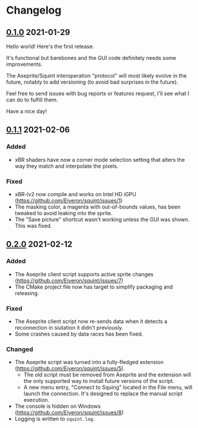 # Changelog

## [0.1.0] 2021-01-29

Hello world! Here's the first release.

It's functional but barebones and the GUI code definitely needs some improvements.

The Aseprite/Squint interoperation "protocol" will most likely evolve in the future, notably to add versioning (to avoid bad surprises in the future).

Feel free to send issues with bug reports or features request, I'll see what I can do to fulfill them.

Have a nice day!

## [0.1.1] 2021-02-06

### Added
- xBR shaders have now a corner mode selection setting that alters the way they match and interpolate the pixels.

### Fixed
- xBR-lv2 now compile and works on Intel HD iGPU (https://github.com/Eiyeron/squint/issues/1)
- The masking color, a magenta with out-of-bounds values, has been tweaked to avoid leaking into the sprite.
- The "Save picture" shortcut wasn't working unless the GUI was shown. This was fixed.

## [0.2.0] 2021-02-12

### Added
- The Aseprite client script supports active sprite changes (https://github.com/Eiyeron/squint/issues/7)
- The CMake project file now has target to simplify packaging and releasing.

### Fixed
- The Aseprite client script now re-sends data when it detects a reconnection in siutation it didn't previously.
- Some crashes caused by data races has been fixed.

### Changed
- The Aseprite script was turned into a fully-fledged extension (https://github.com/Eiyeron/squint/issues/5).
    - The old script must be removed from Aseprite and the extension will the only supported way to install future versions of the script.
    - A new menu entry, "Connect to Squing" located in the File menu, will launch the connection. It's designed to replace the manual script execution.
- The console is hidden on Windows (https://github.com/Eiyeron/squint/issues/8)
- Logging is written to `squint.log`.


[0.1.0]: https://github.com/Eiyeron/squint/releases/tag/v0.1.0
[0.1.1]: https://github.com/Eiyeron/squint/releases/tag/v0.1.1
[0.2.0]: https://github.com/Eiyeron/squint/releases/tag/v0.2.0